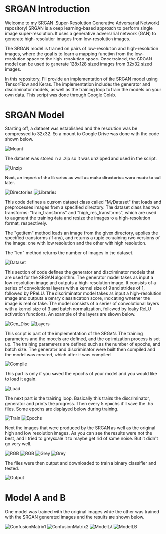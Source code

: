 # SRGAN Introduction
Welcome to my SRGAN (Super-Resolution Generative Adversarial Network) repository!
SRGAN is a deep learning-based approach to perform single image super-resolution. It uses a generative adversarial network (GAN) to generate high-resolution images from low-resolution images. 

The SRGAN model is trained on pairs of low-resolution and high-resolution images, where the goal is to learn a mapping function from the low-resolution space to the high-resolution space. Once trained, the SRGAN model can be used to generate 128x128 sized images from 32x32 sized images.

In this repository, I'll provide an implementation of the SRGAN model using TensorFlow and Keras. The implementation includes the generator and discriminator models, as well as the training loop to train the models on your own data. This script was done through Google Colab.

# SRGAN Model
Starting off, a dataset was established and the resolution was be compressed to 32x32. So a mount to Google Drive was done with the code shown below.

![Mount](https://github.com/jpham11/stunning-robot/blob/main/Images_SRGAN/Mount.PNG)

The dataset was stored in a .zip so it was unzipped and used in the script.

![Unzip](https://github.com/jpham11/stunning-robot/blob/main/Images_SRGAN/Unzip.PNG)

Next, an import of the libraries as well as make directories were made to call later.

![Directories](https://github.com/jpham11/stunning-robot/blob/main/Images_SRGAN/Directories.PNG) 
![Libraries](https://github.com/jpham11/stunning-robot/blob/main/Images_SRGAN/Libraries.PNG)

This code defines a custom dataset class called "MyDataset" that loads and preprocesses images from a specified directory. The dataset class has two transforms: "train_transforms" and "high_res_transforms", which are used to augment the training data and resize the images to a high-resolution format, respectively.

The "getitem" method loads an image from the given directory, applies the specified transforms (if any), and returns a tuple containing two versions of the image: one with low resolution and the other with high resolution.

The "len" method returns the number of images in the dataset.

![Dataset](https://github.com/jpham11/stunning-robot/blob/main/Images_SRGAN/Dataset.PNG)

This section of code defines the generator and discriminator models that are used for the SRGAN algorithm. The generator model takes as input a low-resolution image and outputs a high-resolution image. It consists of a series of convolutional layers with a kernel size of 9 and strides of 1, followed by PReLU. The discriminator model takes as input a high-resolution image and outputs a binary classification score, indicating whether the image is real or fake. The model consists of a series of convolutional layers with a kernel size of 3 and batch normalization, followed by leaky ReLU activation functions. An example of the layers are shown below.

![Gen_Disc](https://github.com/jpham11/stunning-robot/blob/main/Images_SRGAN/Gen_Disc.PNG)
![Layers](https://github.com/jpham11/stunning-robot/blob/main/Images_SRGAN/Layers.PNG)

This script is part of the implementation of the SRGAN. The training parameters and the models are defined, and the optimization process is set up. The training parameters are defined such as the number of epochs, and batch size. The generator and discriminator were built then compiled and the model was created, which after it was compiled.

![Compile](https://github.com/jpham11/stunning-robot/blob/main/Images_SRGAN/CompileSRGAN.PNG)

This part is only if you saved the epochs of your model and you would like to load it again.

![Load](https://github.com/jpham11/stunning-robot/blob/main/Images_SRGAN/LoadingEpochs.PNG)

The next part is the training loop. Basically this trains the discriminator, generator and prints the progress. Then every 5 epochs it'll save the .h5 files. Some epochs are displayed below during training.

![Train](https://github.com/jpham11/stunning-robot/blob/main/Images_SRGAN/TrainingLoop.PNG)
![Epochs](https://github.com/jpham11/stunning-robot/blob/main/Images_SRGAN/Epochs.PNG)

Next the images that were produced by the SRGAN as well as the original high and low resolution images. As you can see the results were not the best, and I tried to greyscale it to maybe get rid of some noise. But it didn't go very well.

![RGB](https://github.com/jpham11/stunning-robot/blob/main/Images_SRGAN/DisplayRGB.PNG)
![RGB](https://github.com/jpham11/stunning-robot/blob/main/Images_SRGAN/Display1.PNG)
![Grey](https://github.com/jpham11/stunning-robot/blob/main/Images_SRGAN/DisplayGrey.PNG)
![Grey](https://github.com/jpham11/stunning-robot/blob/main/Images_SRGAN/Display2.PNG)

The files were then output and downloaded to train a binary classifier and tested.

![Output](https://github.com/jpham11/stunning-robot/blob/main/Images_SRGAN/OutputSRGAN.PNG)

# Model A and B
One model was trained with the original images while the other was trained with the SRGAN generated images and the results are shown below.

![ConfusionMatrix1](https://github.com/jpham11/stunning-robot/blob/main/Images_SRGAN/ConfusionMatrix1.PNG)
![ConfusionMatrix2](https://github.com/jpham11/stunning-robot/blob/main/Images_SRGAN/ConfusionMatrix2.PNG)
![ModelLA](https://github.com/jpham11/stunning-robot/blob/main/Images_SRGAN/ModelLA.PNG)
![ModelLB](https://github.com/jpham11/stunning-robot/blob/main/Images_SRGAN/ModelLB.PNG)
